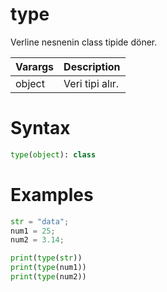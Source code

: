 # type
Verline nesnenin class tipide döner.

|Varargs|Description|
|-------|-----------|
|object|Veri tipi alır.|

# Syntax
```python
type(object): class
```

# Examples
```python
str = "data";
num1 = 25;
num2 = 3.14;

print(type(str))
print(type(num1))
print(type(num2))
```